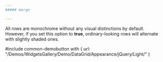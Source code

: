 ```yaml
---
##### merge

---
```

All rows are monochrome without any visual distinctions by default. However, if you set this option to **true**, ordinary-looking rows will alternate with slightly shaded ones.

#include common-demobutton with {
    url: "/Demos/WidgetsGallery/Demo/DataGrid/Appearance/jQuery/Light/"
}
